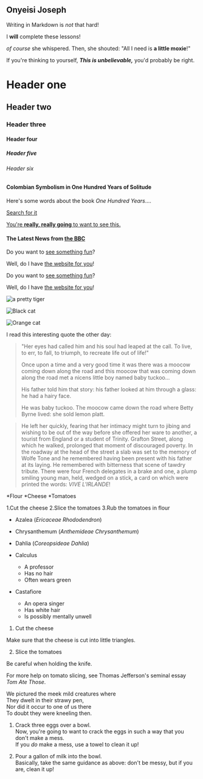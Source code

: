 ## Onyeisi Joseph

Writing in Markdown is _not_ that hard!

I **will** complete these lessons!

_of course_ she whispered. Then, she shouted: "All I need is **a little moxie**!"

If you're thinking to yourself, **_This is unbelievable,_** you'd probably be right.

# Header one

## Header two

### Header three

#### Header four

##### Header five

###### Header six

#### Colombian Symbolism in One Hundred Years of Solitude

Here's some words about the book _One Hundred Years_....

[Search for it](http://www.google.com/) 

[You're **really, really going** to want to see this.](http://www.dailykitten.com/)

#### The Latest News from [the BBC](http://www.bbc/news:/)

Do you want to [see something fun][a fun place]?

Well, do I have [the website for you][another fun place]!

Do you want to [see something fun][a fun place]?

Well, do I have [the website for you][another fun place]!

[a fun place]: www.zombo.com/
[another fun place]: www.stumble.com/

![a pretty tiger](https://upload.wikimedia.org/wikipedia/commons/5/56/Tiger.50.jpg)

![Black cat][Black]

![Orange cat][Orange]

[Black]: https://upload.wikimedia.org/wikipedia/commons/a/a3/81_INF_DIV_SSI.jpg

[Orange]:http://icons.iconarchive.com/icons/google/noto-emoji-animals-nature/256/22221-cat-icon.png

I read this interesting quote the other day:

>"Her eyes had called him and his soul had leaped at the call. To live, to err, to fall, to triumph, to recreate life out of life!"
>
>
>Once upon a time and a very good time it was there was a moocow coming down along the road and this moocow that was coming down along the road met a nicens little boy named baby tuckoo...
>
>His father told him that story: his father looked at him through a glass: he had a hairy face.
>
>He was baby tuckoo. The moocow came down the road where Betty Byrne lived: she sold lemon platt.

>He left her quickly, fearing that her intimacy might turn to jibing and wishing to be out of the way before she offered her ware to another, a tourist from England or a student of Trinity. Grafton Street, along which he walked, prolonged that moment of discouraged poverty. In the roadway at the head of the street a slab was set to the memory of Wolfe Tone and he remembered having been present with his father at its laying. He remembered with bitterness that scene of tawdry tribute. There were four French delegates in a brake and one, a plump smiling young man, held, wedged on a stick, a card on which were printed the words: _VIVE L'IRLANDE_!

*Flour 
*Cheese 
*Tomatoes

1.Cut the cheese
2.Slice the tomatoes 
3.Rub the tomatoes in flour

* Azalea (_Ericaceae Rhododendron_)
* Chrysanthemum (_Anthemideae Chrysanthemum_)
* Dahlia (_Coreopsideae Dahlia_)

* Calculus
  * A professor
  * Has no hair
  * Often wears green
* Castafiore
  * An opera singer 
  * Has white hair 
  * Is possibly mentally unwell
 
 1. Cut the cheese
  
 Make sure that the cheese is cut into little triangles.

2. Slice the tomatoes
  
 Be careful when holding the knife.
  
 For more help on tomato slicing, see Thomas Jefferson's seminal essay _Tom Ate Those_.

We pictured the meek mild creatures where  
They dwelt in their strawy pen,  
Nor did it occur to one of us there  
To doubt they were kneeling then.

1. Crack three eggs over a bowl.   
Now, you're going to want to crack the eggs in such a way that you don't make a mess.  
If you _do_ make a mess, use a towel to clean it up!

2. Pour a gallon of milk into the bowl.  
Basically, take the same guidance as above: don't be messy, but if you are, clean it up!
